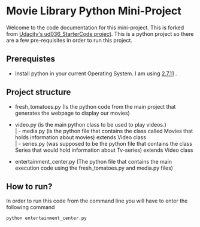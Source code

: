 # Movie Library Python Mini-Project

Welcome to the code documentation for this mini-project. This is forked from [Udacity's ud036_StarterCode project](https://github.com/udacity/ud036_StarterCode). This is a python project so there are a few pre-requisites in order to run this project.

## Prerequistes

* Install python in your current Operating System. I am using [2.7.11](https://www.python.org/) .

## Project structure

* fresh_tomatoes.py (Is the python code from the main project that generates the webpage to display   our movies) <br/>

* video.py (is the main python class to be used to play videos.)<br/>
    | - media.py (is the python file that contains the class called Movies that holds information       about movies) extends Video class<br/>
    | - series.py (was supposed to be the python file that contains the class Series that would         hold information about Tv-series) extends Video class<br/>

* entertainment_center.py (The python file that contains the main execution code using the          fresh_tomatoes.py and media.py files)<br/>

## How to run?

In order to run this code from the command line you will have to enter the following command 
```
python entertainment_center.py
```

